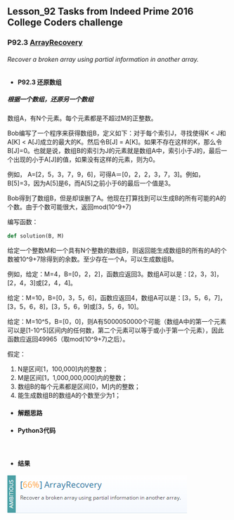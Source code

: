 ## Lesson_92 Tasks from Indeed Prime 2016 College Coders challenge


### P92.3 [ArrayRecovery](https://app.codility.com/programmers/lessons/92-tasks_from_indeed_prime_2016_college_coders_challenge/array_recovery/) 


###### Recover a broken array using partial information in another array.

* #### P92.3 还原数组

##### 根据一个数组，还原另一个数组

数组A，有N个元素。每个元素都是不超过M的正整数。

Bob编写了一个程序来获得数组B，定义如下：对于每个索引J，寻找使得K < J和A[K] < A[J]成立的最大的K。然后令B[J] = A[K]。如果不存在这样的K，那么令B[J]=0。也就是说，数组B的索引为J的元素就是数组A中，索引小于J的，最后一个出现的小于A[J]的值，如果没有这样的元素，则为0。

例如， A=[2，5，3，7，9，6]，可得A＝[0，2，2，3，7，3]。例如，B[5]=3，因为A[5]是6，而A[5]之前小于6的最后一个值是3。

Bob得到了数组B，但是却误删了A。他现在打算找到可以生成B的所有可能的A的个数。由于个数可能很大，返回mod(10^9+7)

编写函数：
```python
def solution(B, M)
```

给定一个整数M和一个具有N个整数的数组B，则返回能生成数组B的所有的A的个数被10^9+7除得到的余数。至少存在一个A，可以生成数组B。

例如，给定：M=4，B=[0，2，2]，函数应返回3。数组A可以是：[2，3，3]，[2，4，3]或[2，4，4]。

给定：M=10，B=[0，3，5，6]，函数应返回4，数组A可以是：[3，5，6，7]，[3，5，6，8]，[3，5，6，9]或[3，5，6，10]。

给定：M=10^5，B=[0，0]，则A有5000050000个可能（数组A中的第一个元素可以是[1-10^5]区间内的任何数，第二个元素可以等于或小于第一个元素），因此函数应返回49965（取mod(10^9+7)之后）。

假定：
  1. N是区间[1，100,000]内的整数；
  2. M是区间[1，1,000,000,000]内的整数；
  3. 数组B的每个元素都是区间[0，M]内的整数；
  4. 能生成数组B的数组A的个数至少为1；


* #### 解题思路

 

* #### Python3代码

```python



```

* #### 结果



![image](https://github.com/Anfany/Codility-Lessons-By-Python3/blob/master/L92_Tasks%20from%20Indeed%20Prime%202016%20College%20Coders%20challenge/92.3.png)
